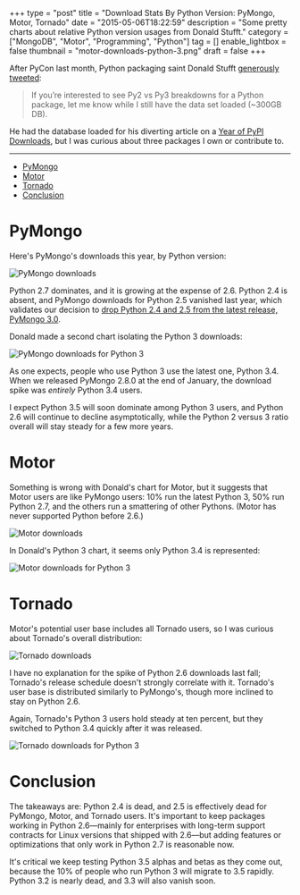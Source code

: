 +++
type = "post"
title = "Download Stats By Python Version: PyMongo, Motor, Tornado"
date = "2015-05-06T18:22:59"
description = "Some pretty charts about relative Python version usages from Donald Stufft."
category = ["MongoDB", "Motor", "Programming", "Python"]
tag = []
enable_lightbox = false
thumbnail = "motor-downloads-python-3.png"
draft = false
+++

<p>After PyCon last month, Python packaging saint Donald Stufft <a href="https://twitter.com/dstufft/status/589596259071221762">generously tweeted</a>:</p>
<blockquote>
<p>If you&rsquo;re interested to see Py2 vs Py3 breakdowns for a Python package, let me know while I still have the data set loaded (~300GB DB).</p>
</blockquote>
<p>He had the database loaded for his diverting article on a <a href="https://caremad.io/2015/04/a-year-of-pypi-downloads/">Year of PyPI Downloads</a>, but I was curious about three packages I own or contribute to.</p>
<hr />
<div class="toc">
<ul>
<li><a href="#pymongo">PyMongo</a></li>
<li><a href="#motor">Motor</a></li>
<li><a href="#tornado">Tornado</a></li>
<li><a href="#conclusion">Conclusion</a></li>
</ul>
</div>
<h1 id="pymongo">PyMongo</h1>
<p>Here's PyMongo's downloads this year, by Python version:</p>
<p><img style="display:block; margin-left:auto; margin-right:auto;" src="pymongo-downloads.png" alt="PyMongo downloads" title="PyMongo downloads" /></p>
<p>Python 2.7 dominates, and it is growing at the expense of 2.6. Python 2.4 is absent, and PyMongo downloads for Python 2.5 vanished last year, which validates our decision to <a href="https://pymongo.readthedocs.io/en/stable/changelog.html">drop Python 2.4 and 2.5 from the latest release, PyMongo 3.0</a>.</p>
<p>Donald made a second chart isolating the Python 3 downloads:</p>
<p><img style="display:block; margin-left:auto; margin-right:auto;" src="pymongo-downloads-python-3.png" alt="PyMongo downloads for Python 3" title="PyMongo downloads for Python 3" /></p>
<p>As one expects, people who use Python 3 use the latest one, Python 3.4. When we released PyMongo 2.8.0 at the end of January, the download spike was <em>entirely</em> Python 3.4 users.</p>
<p>I expect Python 3.5 will soon dominate among Python 3 users, and Python 2.6 will continue to decline asymptotically, while the Python 2 versus 3 ratio overall will stay steady for a few more years.</p>
<h1 id="motor">Motor</h1>
<p>Something is wrong with Donald's chart for Motor, but it suggests that Motor users are like PyMongo users: 10% run the latest Python 3, 50% run Python 2.7, and the others run a smattering of other Pythons. (Motor has never supported Python before 2.6.)</p>
<p><img style="display:block; margin-left:auto; margin-right:auto;" src="motor-downloads.png" alt="Motor downloads" title="Motor downloads" /></p>
<p>In Donald's Python 3 chart, it seems only Python 3.4 is represented:</p>
<p><img style="display:block; margin-left:auto; margin-right:auto;" src="motor-downloads-python-3.png" alt="Motor downloads for Python 3" title="Motor downloads for Python 3" /></p>
<h1 id="tornado">Tornado</h1>
<p>Motor's potential user base includes all Tornado users, so I was curious about Tornado's overall distribution:</p>
<p><img style="display:block; margin-left:auto; margin-right:auto;" src="tornado-downloads.png" alt="Tornado downloads" title="Tornado downloads" /></p>
<p>I have no explanation for the spike of Python 2.6 downloads last fall; Tornado's release schedule doesn't strongly correlate with it. Tornado's user base is distributed similarly to PyMongo's, though more inclined to stay on Python 2.6.</p>
<p>Again, Tornado's Python 3 users hold steady at ten percent, but they switched to Python 3.4 quickly after it was released.</p>
<p><img style="display:block; margin-left:auto; margin-right:auto;" src="tornado-downloads-python-3.png" alt="Tornado downloads for Python 3" title="Tornado downloads for Python 3" /></p>
<h1 id="conclusion">Conclusion</h1>
<p>The takeaways are: Python 2.4 is dead, and 2.5 is effectively dead for PyMongo, Motor, and Tornado users. It's important to keep packages working in Python 2.6&mdash;mainly for enterprises with long-term support contracts for Linux versions that shipped with 2.6&mdash;but adding features or optimizations that only work in Python 2.7 is reasonable now.</p>
<p>It's critical we keep testing Python 3.5 alphas and betas as they come out, because the 10% of people who run Python 3 will migrate to 3.5 rapidly. Python 3.2 is nearly dead, and 3.3 will also vanish soon.</p>
